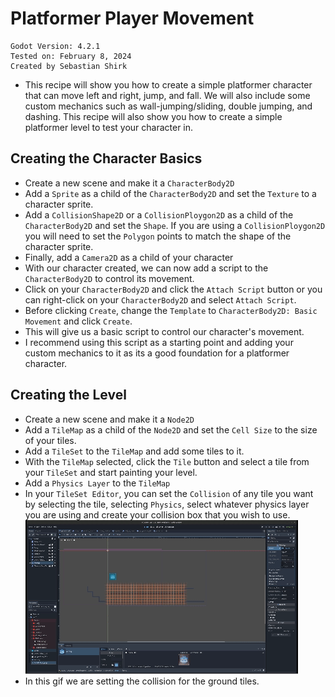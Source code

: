 # Platformer Player Movement
```
Godot Version: 4.2.1
Tested on: February 8, 2024
Created by Sebastian Shirk
```
* This recipe will show you how to create a simple platformer character that can move left and right, jump, and fall. We will also include some custom mechanics such as wall-jumping/sliding, double jumping, and dashing. This recipe will also show you how to create a simple platformer level to test your character in.

## Creating the Character Basics 
* Create a new scene and make it a `CharacterBody2D`
* Add a `Sprite` as a child of the `CharacterBody2D` and set the `Texture` to a character sprite.
* Add a `CollisionShape2D` or a `CollisionPloygon2D` as a child of the `CharacterBody2D` and set the `Shape`. If you are using a `CollisionPloygon2D` you will need to set the `Polygon` points to match the shape of the character sprite.
* Finally, add a `Camera2D` as a child of your character
* With our character created, we can now add a script to the `CharacterBody2D` to control its movement.
* Click on your `CharacterBody2D` and click the `Attach Script` button or you can right-click on your `CharacterBody2D` and select `Attach Script`.
* Before clicking `Create`, change the `Template` to `CharacterBody2D: Basic Movement` and click `Create`.
* This will give us a basic script to control our character's movement.
* I recommend using this script as a starting point and adding your custom mechanics to it as its a good foundation for a platformer character.

## Creating the Level
* Create a new scene and make it a `Node2D`
* Add a `TileMap` as a child of the `Node2D` and set the `Cell Size` to the size of your tiles.
* Add a `TileSet` to the `TileMap` and add some tiles to it.
* With the `TileMap` selected, click the `Tile` button and select a tile from your `TileSet` and start painting your level.
* Add a `Physics Layer` to the `TileMap`
* In your `TileSet Editor`, you can set the `Collision` of any tile you want by selecting the tile, selecting `Physics`, select whatever physics layer you are using and create your collision box that you wish to use. <br>
![alt text](<2024-02-09-14-59-17.gif>)
* In this gif we are setting the collision for the ground tiles.